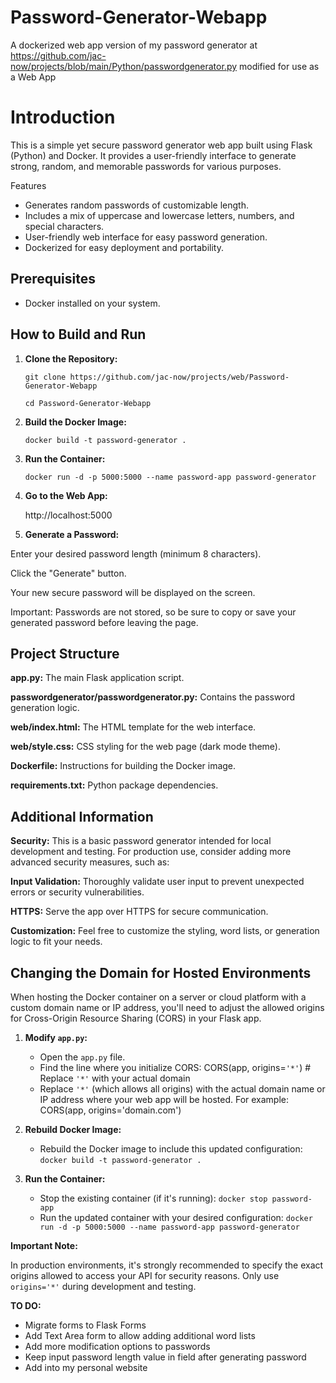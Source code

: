 # Password-Generator-Webapp
A dockerized web app version of my password generator at https://github.com/jac-now/projects/blob/main/Python/passwordgenerator.py modified for use as a Web App


# Introduction

This is a simple yet secure password generator web app built using Flask (Python) and Docker. It provides a user-friendly interface to generate strong, random, and memorable passwords for various purposes.


 Features

- Generates random passwords of customizable length.
- Includes a mix of uppercase and lowercase letters, numbers, and special characters.
- User-friendly web interface for easy password generation.
- Dockerized for easy deployment and portability.


## Prerequisites

- Docker installed on your system.


## How to Build and Run

1. **Clone the Repository:**

   `git clone https://github.com/jac-now/projects/web/Password-Generator-Webapp`
   
   `cd Password-Generator-Webapp`

 
3. **Build the Docker Image:**
   
   `docker build -t password-generator .`

   
4. **Run the Container:**
   
   `docker run -d -p 5000:5000 --name password-app password-generator`


5. **Go to the Web App:**

   http://localhost:5000


6. **Generate a Password:**

Enter your desired password length (minimum 8 characters).

Click the "Generate" button.

Your new secure password will be displayed on the screen.

Important: Passwords are not stored, so be sure to copy or save your generated password before leaving the page.



## Project Structure

**app.py:** The main Flask application script.

**passwordgenerator/passwordgenerator.py:** Contains the password generation logic.

**web/index.html:** The HTML template for the web interface.

**web/style.css:** CSS styling for the web page (dark mode theme).

**Dockerfile:** Instructions for building the Docker image.

**requirements.txt:** Python package dependencies.



## Additional Information

**Security:** This is a basic password generator intended for local development and testing. For production use, consider adding more advanced security measures, such as:

**Input Validation:** Thoroughly validate user input to prevent unexpected errors or security vulnerabilities.

**HTTPS:** Serve the app over HTTPS for secure communication.

**Customization:** Feel free to customize the styling, word lists, or generation logic to fit your needs.



## Changing the Domain for Hosted Environments

When hosting the Docker container on a server or cloud platform with a custom domain name or IP address, you'll need to adjust the allowed origins for Cross-Origin Resource Sharing (CORS) in your Flask app.

1. **Modify `app.py`:**

   - Open the `app.py` file.
   - Find the line where you initialize CORS:
     CORS(app, origins=`'*'`)  # Replace `'*'` with your actual domain
   - Replace `'*'` (which allows all origins) with the actual domain name or IP address where your web app will be hosted. For example:
     CORS(app, origins='domain.com')

2. **Rebuild Docker Image:**

   - Rebuild the Docker image to include this updated configuration:
     `docker build -t password-generator .`

3. **Run the Container:**

   - Stop the existing container (if it's running):
     `docker stop password-app`
   - Run the updated container with your desired configuration:
     `docker run -d -p 5000:5000 --name password-app password-generator`

**Important Note:**

In production environments, it's strongly recommended to specify the exact origins allowed to access your API for security reasons. Only use `origins='*'` during development and testing.

**TO DO:**
   - Migrate forms to Flask Forms
   - Add Text Area form to allow adding additional word lists
   - Add more modification options to passwords
   - Keep input password length value in field after generating password
   - Add into my personal website
